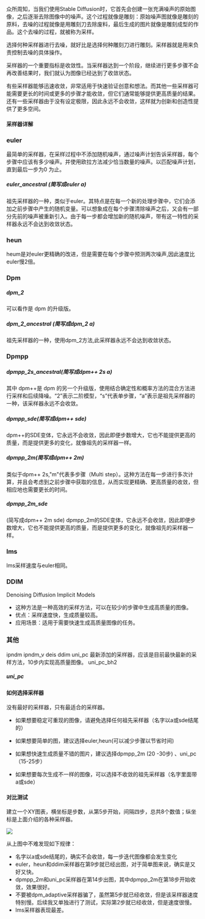 众所周知，当我们使用Stable Diffusion时，它首先会创建一张充满噪声的原始图像，之后逐渐去除图像中的噪声。这个过程就像是雕刻：原始噪声图就像是雕刻的原料，去噪的过程就像是用雕刻刀去除废料，最后生成的图片就像是雕刻成型的作品。这个去噪的过程，就被称为采样。

选择何种采样器进行去噪，就好比是选择何种雕刻刀进行雕刻。采样器就是用来负责控制去噪的具体操作。

采样器的一个重要指标是收敛性。当采样器达到一个阶段，继续进行更多步骤不会再改善结果时，我们就认为图像已经达到了收敛状态。

有些采样器能够迅速收敛，非常适用于快速验证创意和想法。而其他一些采样器可能需要更长的时间或更多的步骤才能收敛，但它们通常能够提供更高质量的结果。还有一些采样器由于没有设定极限，因此永远不会收敛，这样就为创新和创造性提供了更多空间。



  
#### 采样器详解

### euler
最简单的采样器，在采样过程中不添加随机噪声，通过噪声计划告诉采样器，每个步骤中应该有多少噪声。并使用欧拉方法减少恰当数量的噪声。以匹配噪声计划，直到最后一步为0 为止。

##### euler_ancestral (简写成euler a)
祖先采样器的一种，类似于euler。其特点是在每一个新的处理步骤中，它们会添加之前步骤中产生的随机变量。可以想象成在每个步骤清除噪声之后，又会有一部分先前的噪声被重新引入。由于每一步都会增加新的随机噪声，带有这一特性的采样器永远不会达到收敛状态。

### heun
heum是对euler更精确的改进，但是需要在每个步骤中预测两次噪声,因此速度比euler慢2倍。

### Dpm
##### dpm_2
可以看作是 dpm 的升级版。

##### dpm_2_ancestral (简写成dpm_2 a)
祖先采样器的一种，使用dpm_2方法,此采样器永远不会达到收敛状态。

### Dpmpp
##### dpmpp_2s_ancestral(简写成dpm++ 2s a)
其中 dpm++是 dpm 的另一个升级版，使用结合确定性和概率方法的混合方法进行采样和后续降噪。“2”表示二阶模型，“s”代表单步骤，“a”表示是祖先采样器的一种，该采样器永远不会收敛。

##### dpmpp_sde(简写成dpm++ sde)
dpm++的SDE变体，它永远不会收敛，因此即便步数增大，它也不能提供更高的质量，而是提供更多的变化，就像祖先的采样器一样。

##### dpmpp_2m(简写成dpm++ 2m)

类似于dpm++ 2s,"m"代表多步骤（Multi step）。这种方法在每一步进行多次计算，并且会考虑到之前步骤中获取的信息，从而实现更精确、更高质量的收敛，但相应地也需要更长的时间。

##### dpmpp_2m_sde
(简写成dpm++ 2m sde)
dpmpp_2m的SDE变体，它永远不会收敛，因此即便步数增大，它也不能提供更高的质量，而是提供更多的变化，就像祖先的采样器一样。

### lms
lms采样速度与euler相同。

### DDIM
Denoising Diffusion Implicit Models
- 这种方法是一种高效的采样方法，可以在较少的步骤中生成高质量的图像。
- 优点：采样速度快，生成质量较高。
- 应用场景：适用于需要快速生成高质量图像的任务。
### 其他
ipndm 
ipndm_v
deis 
ddim
uni_pc 
最新添加的采样器，应该是目前最快最新的采样方法，10步内实现高质量图像。
uni_pc_bh2
##### uni_pc


#### 如何选择采样器

没有最好的采样器，只有最适合的采样器。

- 如果想要稳定可重现的图像，请避免选择任何祖先采样器（名字以a或sde结尾的）
    
- 如果想要简单的图，建议选择euler,heun(可以减少步骤以节省时间)
    
- 如果想快速生成质量不错的图片，建议选择dpmpp_2m (20 -30步) 、uni_pc（15-25步）
    
- 如果想要每次生成不一样的图像，可以选择不收敛的祖先采样器（名字里面带a或sde）
    

#### 对比测试

建立一个XY图表，横坐标是步数，从第5步开始，间隔四步，总共8个数值；纵坐标是上面介绍的各种采样器。

![](https://p3-juejin.byteimg.com/tos-cn-i-k3u1fbpfcp/d972f1330e3a4f978f65a7a744823064~tplv-k3u1fbpfcp-jj-mark:3024:0:0:0:q75.awebp#?w=4608&h=6758&s=1699776&e=jpg&b=f0e4e1)

从上图中不难发现如下规律：

- 名字以a或sde结尾的，确实不会收敛，每一步迭代图像都会发生变化
- euler，heun和ddim采样器在第9步就已经出图，对于简单图来说，确实是又好又快。
- dpmpp_2m和uni_pc采样器在第14步出图，其中dpmpp_2m在第18步开始收敛，效果很好。
- 不要被dpm_adaptive采样器骗了，虽然第5步就已经收敛，但是该采样器速度特别慢。后续我又单独进行了测试，实际第2步就已经收敛，但是速度很慢。
- lms采样器表现最差。